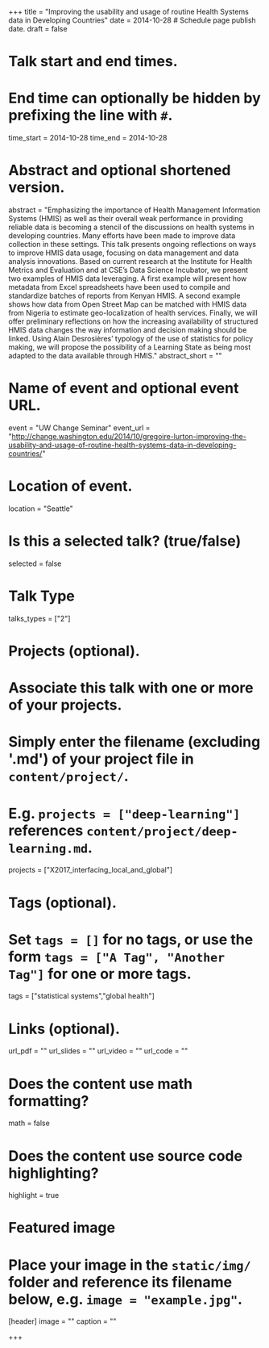 +++
title = "Improving the usability and usage of routine Health Systems data in Developing Countries"
date = 2014-10-28  # Schedule page publish date.
draft = false

# Talk start and end times.
#   End time can optionally be hidden by prefixing the line with `#`.
time_start = 2014-10-28
time_end = 2014-10-28

# Abstract and optional shortened version.
abstract = "Emphasizing the importance of Health Management Information Systems (HMIS) as well as their overall weak performance in providing reliable data is becoming a stencil of the discussions on health systems in developing countries. Many efforts have been made to improve data collection in these settings. This talk presents ongoing reflections on ways to improve HMIS data usage, focusing on data management and data analysis innovations. Based on current research at the Institute for Health Metrics and Evaluation and at CSE’s Data Science Incubator, we present two examples of HMIS data leveraging. A first example will present how metadata from Excel spreadsheets have been used to compile and standardize batches of reports from Kenyan HMIS. A second example shows how data from Open Street Map can be matched with HMIS data from Nigeria to estimate geo-localization of health services. Finally, we will offer preliminary reflections on how the increasing availability of structured HMIS data changes the way information and decision making should be linked. Using Alain Desrosières’ typology of the use of statistics for policy making, we will propose the possibility of a Learning State as being most adapted to the data available through HMIS."
abstract_short = ""

# Name of event and optional event URL.
event = "UW Change Seminar"
event_url = "http://change.washington.edu/2014/10/gregoire-lurton-improving-the-usability-and-usage-of-routine-health-systems-data-in-developing-countries/"

# Location of event.
location = "Seattle"

# Is this a selected talk? (true/false)
selected = false

# Talk Type
talks_types =  ["2"]



# Projects (optional).
#   Associate this talk with one or more of your projects.
#   Simply enter the filename (excluding '.md') of your project file in `content/project/`.
#   E.g. `projects = ["deep-learning"]` references `content/project/deep-learning.md`.
projects = ["X2017_interfacing_local_and_global"]

# Tags (optional).
#   Set `tags = []` for no tags, or use the form `tags = ["A Tag", "Another Tag"]` for one or more tags.
tags = ["statistical systems","global health"]

# Links (optional).
url_pdf = ""
url_slides = ""
url_video = ""
url_code = ""

# Does the content use math formatting?
math = false

# Does the content use source code highlighting?
highlight = true

# Featured image
# Place your image in the `static/img/` folder and reference its filename below, e.g. `image = "example.jpg"`.
[header]
image = ""
caption = ""

+++
